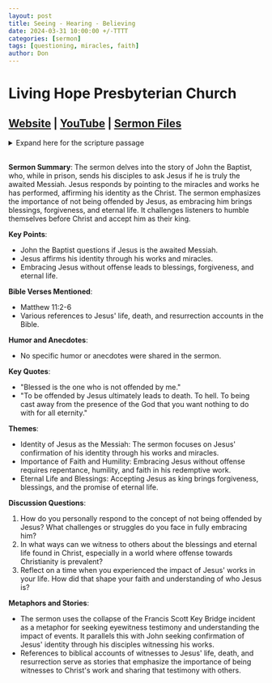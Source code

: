 ```yaml
---
layout: post
title: Seeing - Hearing - Believing
date: 2024-03-31 10:00:00 +/-TTTT
categories: [sermon]
tags: [questioning, miracles, faith]
author: Don
---
```

# Living Hope Presbyterian Church 

## [Website](https://www.livinghopepresbyterian.org/) | [YouTube](https://www.youtube.com/@LivingHopePresbyterianChurch) | [Sermon Files](https://github.com/jobian-ai/LHP-Sermons/tree/main/sermons/24-03-31)

<details closed>
  <summary>Expand here for the scripture passage</summary>
<br/><br/><b>Matthew 11</b>
<br/><br/><i>
Matthew 11: 1 When Jesus had finished instructing his twelve disciples, he went on from there to teach and preach in their cities.
2 Now when John heard in prison about the deeds of the Christ, he sent word by his disciples 3 and said to him, “Are you the one who is to come, or shall we look for another?” 4 And Jesus answered them, “Go and tell John what you hear and see: 5 the blind receive their sight and the lame walk, lepers are cleansed and the deaf hear, and the dead are raised up, and the poor have good news preached to them. 6 And blessed is the one who is not offended by me.”
<br/><br/></i>
ESV: The Holy Bible, English Standard Version ©2011 Crossway Bibles, a division of Good News Publishers.  All rights reserved.
<br/><br/>
</details>
<br/>

**Sermon Summary**:
The sermon delves into the story of John the Baptist, who, while in prison, sends his disciples to ask Jesus if he is truly the awaited Messiah. Jesus responds by pointing to the miracles and works he has performed, affirming his identity as the Christ. The sermon emphasizes the importance of not being offended by Jesus, as embracing him brings blessings, forgiveness, and eternal life. It challenges listeners to humble themselves before Christ and accept him as their king.

**Key Points**:
- John the Baptist questions if Jesus is the awaited Messiah.
- Jesus affirms his identity through his works and miracles.
- Embracing Jesus without offense leads to blessings, forgiveness, and eternal life.

**Bible Verses Mentioned**:
- Matthew 11:2-6
- Various references to Jesus' life, death, and resurrection accounts in the Bible.

**Humor and Anecdotes**:
- No specific humor or anecdotes were shared in the sermon.

**Key Quotes**:
- "Blessed is the one who is not offended by me."
- "To be offended by Jesus ultimately leads to death. To hell. To being cast away from the presence of the God that you want nothing to do with for all eternity."

**Themes**:
- Identity of Jesus as the Messiah: The sermon focuses on Jesus' confirmation of his identity through his works and miracles.
- Importance of Faith and Humility: Embracing Jesus without offense requires repentance, humility, and faith in his redemptive work.
- Eternal Life and Blessings: Accepting Jesus as king brings forgiveness, blessings, and the promise of eternal life.

**Discussion Questions**:
1. How do you personally respond to the concept of not being offended by Jesus? What challenges or struggles do you face in fully embracing him?
2. In what ways can we witness to others about the blessings and eternal life found in Christ, especially in a world where offense towards Christianity is prevalent?
3. Reflect on a time when you experienced the impact of Jesus' works in your life. How did that shape your faith and understanding of who Jesus is?

**Metaphors and Stories**:
- The sermon uses the collapse of the Francis Scott Key Bridge incident as a metaphor for seeking eyewitness testimony and understanding the impact of events. It parallels this with John seeking confirmation of Jesus' identity through his disciples witnessing his works.
- References to biblical accounts of witnesses to Jesus' life, death, and resurrection serve as stories that emphasize the importance of being witnesses to Christ's work and sharing that testimony with others.
